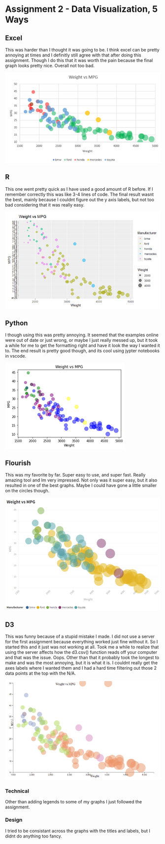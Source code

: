 # Assignment 2 - Data Visualization, 5 Ways  

## Excel
This was harder than I thought it was going to be. I think excel can be pretty annoying at times and I definitly still agree with that after doing this assignment. Though I do this that it was worth the pain because the final graph looks pretty nice. Overall not too bad.

![Excel](https://github.com/HolidayMB/a2-DataVis-5Ways/blob/main/a2-DataVis-5Ways-main/myimages/excel.PNG)

## R
This one went pretty quick as I have used a good amount of R before. If I remember correctly this was like 3-4 lines of code. The final result wasnt the best, mainly because I couldnt figure out the y axis labels, but not too bad considering that it was really easy.

![R](https://github.com/HolidayMB/a2-DataVis-5Ways/blob/main/a2-DataVis-5Ways-main/myimages/r.PNG)

## Python
I though using this was pretty annoying. It seemed that the examples online were out of date or just wrong, or maybe I just really messed up, but it took a while for me to get the formatting right and have it look the way I wanted it to. The end result is pretty good though, and its cool using jypter notebooks in vscode.

![Python](https://github.com/HolidayMB/a2-DataVis-5Ways/blob/main/a2-DataVis-5Ways-main/myimages/python.png)

## Flourish
This was my favorite by far. Super easy to use, and super fast. Really amazing tool and Im very impressed. Not only was it super easy, but it also resulted in one of the best graphs. Maybe I could have gone a little smaller on the circles though.

![Flourish](https://github.com/HolidayMB/a2-DataVis-5Ways/blob/main/a2-DataVis-5Ways-main/myimages/flourish.PNG)

## D3
This was funny because of a stupid mistake I made. I did not use a server for the first assignment because everything worked just fine without it. So I started this and it just was not working at all. Took me a while to realize that using the server affects how the d3.csv() function reads off your computer and that was the issue. Oops. Other than that it probably took the longest to make and was the most annoying, but it is what it is. I couldnt really get the axes labels where I wanted them and I had a hard time filtering out those 2 data points at the top with the N/A.

![d3](https://github.com/HolidayMB/a2-DataVis-5Ways/blob/main/a2-DataVis-5Ways-main/myimages/d3.PNG)

### Technical
Other than adding legends to some of my graphs I just followed the assignment.

### Design
I tried to be consistant across the graphs with the titles and labels, but I didnt do anything too fancy.
